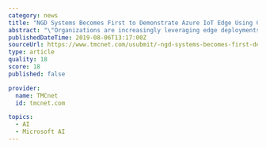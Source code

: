 ```yaml
---
category: news
title: "NGD Systems Becomes First to Demonstrate Azure IoT Edge Using Computational Storage"
abstract: "\"Organizations are increasingly leveraging edge deployments to support mission-critical workloads such as real-time analytics, machine learning and other IoT-needed ... Further assisting with this trend, we've embedded Azure IoT Edge within our ..."
publishedDateTime: 2019-08-06T13:17:00Z
sourceUrl: https://www.tmcnet.com/usubmit/-ngd-systems-becomes-first-demonstrate-azure-iot-edge-/2019/08/06/8997531.htm
type: article
quality: 18
score: 18
published: false

provider:
  name: TMCnet
  id: tmcnet.com

topics:
  - AI
  - Microsoft AI
---
```

